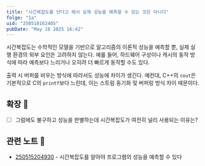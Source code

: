 ```yaml
---
title: "시간복잡도를 안다고 해서 실제 성능을 예측할 수 있는 것은 아니다"
folge: "1a"
uid: "250518162405"
pubDate: "May 18 2025 16:42"
---
```


시간복잡도는 수학적인 모델을 기반으로 알고리즘의 이론적 성능을 예측할 뿐, 실제 실행 환경의 외부 요인은 고려하지 않는다. 예를 들어, 하드웨어 구성이나 캐시의 동작 방식에 따라 예측보다 느리거나 오히려 더 빠르게 동작할 수도 있다.

출력 시 버퍼를 비우는 방식에 따라서도 성능에 차이가 생긴다. 예컨대, C++의 `cout`은 기본적으로 C의 `printf`보다 느린데, 이는 스트림 동기화 및 버퍼링 방식 차이 때문이다.

## 확장 🌱
- [ ] 그럼에도 불구하고 성능을 판별하는데 시간복잡도가 여전히 널리 사용되는 이유는?

## 관련 노트 📘
- [250515204930](/note/250515204930) - 시간복잡도를 알아야 프로그램의 성능을 예측할 수 있다

